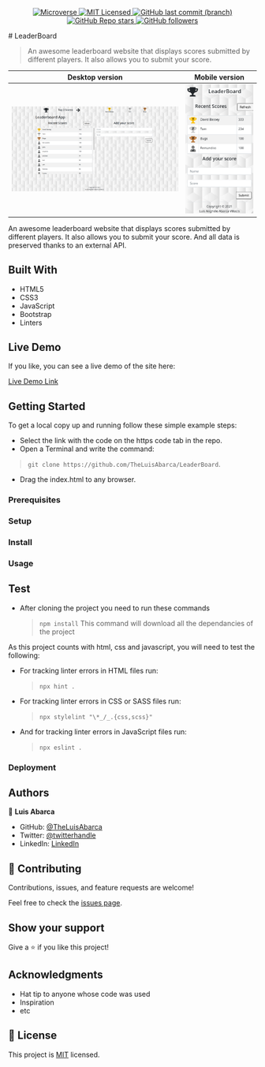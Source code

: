 <p align="center">
  <a href="https://www.microverse.org/">
    <img alt="Microverse" src="https://img.shields.io/badge/-Microverse-blueviolet?style=plastic">
  </a>
  <a href="https://github.com/TheLuisAbarca/LeaderBoard/LICENSE">
    <img alt="MIT Licensed" src="https://img.shields.io/badge/license-MIT-green?style=plastic">
  </a>
  <a href="https://github.com/TheLuisAbarca/LeaderBoard">
    <img alt="GitHub last commit (branch)" src="https://img.shields.io/github/last-commit/TheLuisAbarca/LeaderBoard/development?color=blue&style=plastic">
  </a>
  <a href="https://github.com/TheLuisAbarca/LeaderBoard">
    <img alt="GitHub Repo stars" src="https://img.shields.io/github/stars/TheLuisAbarca/LeaderBoard?color=orange&label=%E2%98%85%20stars%20&style=plastic">
  </a>
  <a href="https://github.com/TheLuisAbarca">
    <img alt="GitHub followers" src="https://img.shields.io/github/followers/TheLuisAbarca?color=yellow&logo=github&style=plastic">
  </a>
</p>
# LeaderBoard

> An awesome leaderboard website that displays scores submitted by different players. It also allows you to submit your score. 

| Desktop version | Mobile version|
|-----------------|---------------|
| ![Desktop_image](./readme_imgs/desktop_ver.png) | ![Mobile_Image](./readme_imgs/mobile_ver.png) | 

An awesome leaderboard website that displays scores submitted by different players. It also allows you to submit your score. And all data is preserved thanks to an external API. 

## Built With

- HTML5
- CSS3
- JavaScript
- Bootstrap
- Linters

## Live Demo

If you like, you can see a live demo of the site here:

[Live Demo Link](https://theluisabarca.github.io/LeaderBoard/)


## Getting Started

To get a local copy up and running follow these simple example steps:

- Select the link with the code on the https code tab in the repo.
- Open a Terminal and write the command: 
> `git clone https://github.com/TheLuisAbarca/LeaderBoard`.
- Drag the index.html to any browser.

### Prerequisites

### Setup

### Install

### Usage

## Test

- After cloning the project you need to run these commands

  > `npm install`
  > This command will download all the dependancies of the project

As this project counts with html, css and javascript, you will need to test the following:

- For tracking linter errors in HTML files run:

  > `npx hint .`

- For tracking linter errors in CSS or SASS  files run:

  > `npx stylelint "\*_/_.{css,scss}"`

- And for tracking linter errors in JavaScript files run:

  > `npx eslint .`

### Deployment



## Authors

👤 **Luis Abarca**

- GitHub: [@TheLuisAbarca](https://github.com/TheLuisAbarca)
- Twitter: [@twitterhandle](https://twitter.com/twitterhandle)
- LinkedIn: [LinkedIn](https://linkedin.com/in/linkedinhandle)

## 🤝 Contributing

Contributions, issues, and feature requests are welcome!

Feel free to check the [issues page](../../issues/).

## Show your support

Give a ⭐️ if you like this project!

## Acknowledgments

- Hat tip to anyone whose code was used
- Inspiration
- etc

## 📝 License

This project is [MIT](./MIT.md) licensed.
